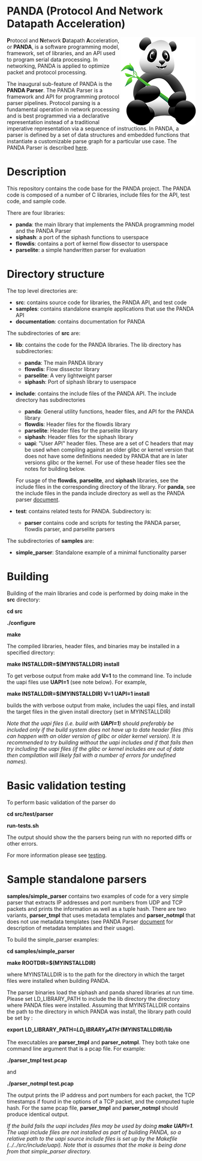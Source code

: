 PANDA (Protocol And Network Datapath Acceleration)
==================================================

<img src="documentation/images/Hop.png" alt="Hop the Panda Logo" align="right"/>

**P**rotocol and **N**etwork **D**atapath **A**cceleration, or **PANDA**, is a
software programming model, framework, set of libraries, and an API used
to program serial data processing. In networking, PANDA is applied to
optimize packet and protocol processing.

The inaugural sub-feature of PANDA is the **PANDA Parser**. The PANDA Parser
is a framework and API for programming protocol parser pipelines. Protocol
parsing is a fundamental operation in network processing and is best programmed
via a declarative representation instead of a traditional imperative
representation via a sequence of instructions. In PANDA, a parser is defined
by a set of data structures and embedded functions that instantiate a
customizable parse graph for a particular use case. The PANDA Parser is
described [here](documentation/parser.md).

# Description

This repository contains the code base for the PANDA project. The PANDA code
is composed of a number of C libraries, include files for the API, test code,
and sample code.

There are four libraries:

* **panda**: the main library that implements the PANDA programming model
	 and the PANDA Parser
* **siphash**: a port of the siphash functions to userspace
* **flowdis**: contains a port of kernel flow dissector to userspace
* **parselite**: a simple handwritten parser for evaluation

# Directory structure

The top level directories are:

* **src**: contains source code for libraries, the PANDA API, and test code
* **samples**: contains standalone example applications that use the PANDA API
* **documentation**: contains documentation for PANDA

The subdirectories of **src** are:

* **lib**: contains the code for the PANDA libraries. The lib directory has
subdirectories:
	* **panda**: The main PANDA library
	* **flowdis**: Flow dissector library
	* **parselite**: A very lightweight parser
	* **siphash**: Port of siphash library to userspace

* **include**: contains the include files of the PANDA API. The include
directory has subdirectories
	* **panda**: General utility functions, header files, and API for the
	  PANDA library
	* **flowdis**: Header files for the flowdis library
	* **parselite**: Header files for the parselite library
	* **siphash**: Header files for the siphash library
	* **uapi**: "User API" header files. These are a set of C headers that
	  may be used when compiling against an older glibc or kernel version
	  that does not have some definitions needed by PANDA that are in later
	  versions glibc or the kernel. For use of these header files see the
	  notes for building below.

	For usage of the **flowdis**, **parselite**, and **siphash** libraries,
	see the include files in the corresponding directory of the library.
	For **panda**, see the include files in the panda include directory as
	well as the PANDA parser [document](documentation/parser.md).

* **test**: contains related tests for PANDA. Subdirectory is:
	* **parser** contains code and scripts for testing the PANDA
	  parser, flowdis parser, and parselite parsers

The subdirectories of **samples** are:

* **simple_parser**: Standalone example of a minimal functionality parser

# Building

Building of the main libraries and code is performed by doing make in the
**src** directory:

**cd src**

**./configure**

**make**

The compiled libraries, header files, and binaries may be installed in a
specified directory:

**make INSTALLDIR=$(MYINSTALLDIR) install**

To get verbose output from make add **V=1** to the command line. To include the
uapi files use **UAPI=1** (see note below). For example,

**make INSTALLDIR=$(MYINSTALLDIR) V=1 UAPI=1 install**

builds the with verbose output from make, includes the uapi files, and
install the target files in the given install directory (set in
MYINSTALLDIR)

*Note that the uapi files (i.e. build with **UAPI=1**) should preferably be
included only if the build system does not have up to date header files (this
can happen with an older version of glibc or older kernel version). It is
recommended to try building without the uapi includes and if that fails then
try including the uapi files (if the glibc or kernel includes are out of date
then compilation will likely fail with a number of errors for undefined names).*

# Basic validation testing

To perform basic validation of the parser do

**cd src/test/parser**

**run-tests.sh**

The output should show the the parsers being run with no reported diffs or
other errors.

For more information please see [testing](documentation/test-parser.md).

# Sample standalone parsers

**samples/simple_parser** contains two examples of code for a very simple
parser that extracts IP addresses and port numbers from UDP and TCP packets and
prints the information as well as a tuple hash. There are two variants,
**parser_tmpl** that uses metadata templates and **parser_notmpl** that does
not use metadata templates (see PANDA Parser [document](documentation/parser.md)
for description of metadata templates and their usage).

To build the simple_parser examples:

**cd samples/simple_parser**

**make ROOTDIR=$(MYINSTALLDIR)**

where MYINSTALLDIR is to the path for the directory in which the target files
were installed when building PANDA.

The parser binaries load the siphash and panda shared libraries at run time.
Please set LD_LIBRARY_PATH to include the lib directory the directory where
PANDA files were installed. Assuming that MYINSTALLDIR contains the path
to the directory in which PANDA was install, the library path could be set by :

**export LD_LIBRARY_PATH=$LD_LIBRARY_PATH:$(MYINSTALLDIR)/lib**

The executables are **parser_tmpl** and **parser_notmpl**. They both take one
command line argument that is a pcap file. For example:

**./parser_tmpl test.pcap**

and

**./parser_notmpl test.pcap**

The output prints the IP address and port numbers for each packet, the
TCP timestamps if found in the options of a TCP packet, and the computed
tuple hash. For the same pcap file, **parser_tmpl** and **parser_notmpl**
should produce identical output.

*If the build fails the uapi includes files may be used by doing
**make UAPI=1**. The uapi include files are not installed as part of
building PANDA, so a relative path to the uapi source include files is
set up by the Makefile (../../src/include/uapi). Note that is assumes that the
make is being done from that simple_parser directory.*
